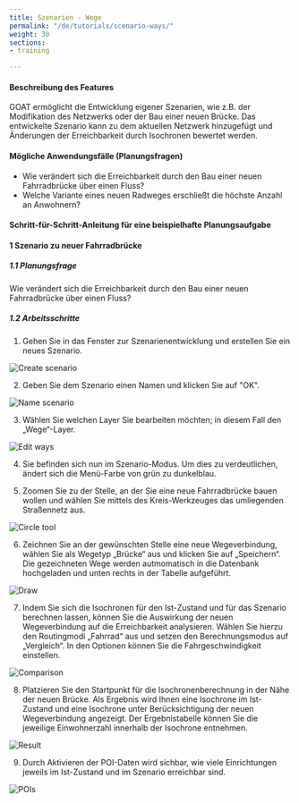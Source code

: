 ```yaml
---
title: Szenarien - Wege
permalink: "/de/tutorials/scenario-ways/"
weight: 30
sections:
- training

---
```

#### Beschreibung des Features

GOAT ermöglicht die Entwicklung eigener Szenarien, wie z.B. der Modifikation des Netzwerks oder der Bau einer neuen Brücke. Das entwickelte Szenario kann zu dem aktuellen Netzwerk hinzugefügt und Änderungen der Erreichbarkeit durch Isochronen bewertet werden.

#### Mögliche Anwendungsfälle (Planungsfragen)

* Wie verändert sich die Erreichbarkeit durch den Bau einer neuen Fahrradbrücke über einen Fluss?
* Welche Variante eines neuen Radweges erschließt die höchste Anzahl an Anwohnern?

#### Schritt-für-Schritt-Anleitung für eine beispielhafte Planungsaufgabe

#### 1 Szenario zu neuer Fahrradbrücke

##### 1.1 Planungsfrage

Wie verändert sich die Erreichbarkeit durch den Bau einer neuen Fahrradbrücke über einen Fluss?

##### 1.2 Arbeitsschritte

1. Gehen Sie in das Fenster zur Szenarienentwicklung und erstellen Sie ein neues Szenario.

<img src="/images/tutorials/Scenario_POIs/create_scenario.webp"  alt="Create scenario" style="max-height:300px;"/>

2. Geben Sie dem Szenario einen Namen und klicken Sie auf "OK".

<img src="/images/tutorials/Scenario_building/name_scenario.webp"  alt="Name scenario" style="max-height:200px;"/>

3. Wählen Sie welchen Layer Sie bearbeiten möchten; in diesem Fall den „Wege“-Layer.

<img src="/images/tutorials/Scenario_building/scenario_ways.webp"  alt="Edit ways" style="max-height:350px;"/>

4. Sie befinden sich nun im Szenario-Modus. Um dies zu verdeutlichen, ändert sich die Menü-Farbe von grün zu dunkelblau.
   
5. Zoomen Sie zu der Stelle, an der Sie eine neue Fahrradbrücke bauen wollen und wählen Sie mittels des Kreis-Werkzeuges das umliegenden Straßennetz aus.

<img src="/images/tutorials/Scenario_building/Scenarios_ways_1.2.5_De.webp"  alt="Circle tool"/>

6. Zeichnen Sie an der gewünschten Stelle eine neue Wegeverbindung, wählen Sie als Wegetyp „Brücke“ aus und klicken Sie auf „Speichern“. Die gezeichneten Wege werden autmomatisch in die Datenbank hochgeladen und unten rechts in der Tabelle aufgeführt. 

<img src="/images/tutorials/Scenario_building/Scenarios_ways_1.2.6_de.webp"  alt="Draw" />

7. Indem Sie sich die Isochronen für den Ist-Zustand und für das Szenario berechnen lassen, können Sie die Auswirkung der neuen Wegeverbindung auf die Erreichbarkeit analysieren. Wählen Sie hierzu den Routingmodi „Fahrrad“ aus und setzen den Berechnungsmodus auf „Vergleich“. In den Optionen können Sie die Fahrgeschwindigkeit einstellen.

<img src="/images/tutorials/Scenario_building/Scenarios_ways_1.2.7_de.webp" alt="Comparison" style="max-height:400px;"/>

8. Platzieren Sie den Startpunkt für die Isochronenberechnung in der Nähe der neuen Brücke. Als Ergebnis wird Ihnen eine Isochrone im Ist-Zustand und eine Isochrone unter Berücksichtigung der neuen Wegeverbindung angezeigt. Der Ergebnistabelle können Sie die jeweilige Einwohnerzahl innerhalb der Isochrone entnehmen.

<img src="/images/tutorials/Scenario_building/Scenarios_ways_1.2.8_de.webp"  alt="Result" />

9. Durch Aktivieren der POI-Daten wird sichbar, wie viele Einrichtungen jeweils im Ist-Zustand und im Szenario erreichbar sind.

<img src="/images/tutorials/Scenario_building/Scenario_ways_result_poi_de.webp"  alt="POIs" />

